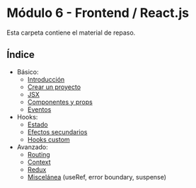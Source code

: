 # Módulo 6 - Frontend / React.js

Esta carpeta contiene el material de repaso.

## Índice

- Básico:
  - [Introducción](./01-intro.md)
  - [Crear un proyecto](./02-cra.md)
  - [JSX](./03-jsx.md)
  - [Componentes y props](./04-components.md)
  - [Eventos](./05-events.md)
- Hooks:
  - [Estado](./06-state.md)
  - [Efectos secundarios](./07-effect.md)
  - [Hooks custom](./08-hooks.md)
- Avanzado:
  - [Routing](./09-routing.md)
  - [Context](./10-context.md)
  - [Redux](./11-redux.md)
  - [Miscelánea](./12-misc.md) (useRef, error boundary, suspense)
